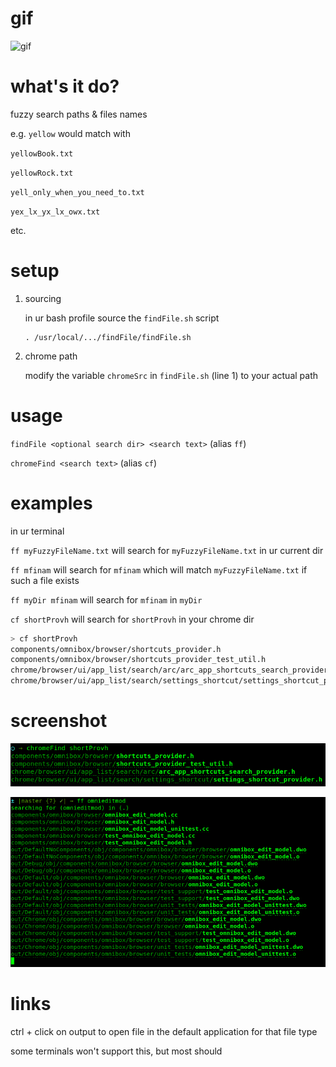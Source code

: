 # gif

![gif](./screenshots/gif.gif)

# what's it do?

fuzzy search paths & files names

e.g. `yellow` would match with

`yellowBook.txt`

`yellowRock.txt`

`yell_only_when_you_need_to.txt`

`yex_lx_yx_lx_owx.txt`

etc.

# setup

1. sourcing

    in ur bash profile source the `findFile.sh` script
    ```
    . /usr/local/.../findFile/findFile.sh
    ```
1. chrome path

    modify the variable `chromeSrc` in `findFile.sh` (line 1) to your actual path

# usage

`findFile <optional search dir> <search text>` (alias `ff`)

`chromeFind <search text>` (alias `cf`)

# examples

in ur terminal

`ff myFuzzyFileName.txt` will search for `myFuzzyFileName.txt` in ur current dir

`ff mfinam` will search for `mfinam` which will match `myFuzzyFileName.txt` if such a file exists

`ff myDir mfinam` will search for `mfinam` in `myDir`

`cf shortProvh` will search for `shortProvh` in your chrome dir

```sh
> cf shortProvh
components/omnibox/browser/shortcuts_provider.h
components/omnibox/browser/shortcuts_provider_test_util.h
chrome/browser/ui/app_list/search/arc/arc_app_shortcuts_search_provider.h
chrome/browser/ui/app_list/search/settings_shortcut/settings_shortcut_provider.h
```

# screenshot

![screenshot](./screenshots/screenshot.png)

![screenshot2](./screenshots/screenshot2.png)

# links

ctrl + click on output to open file in the default application for that file type

some terminals won't support this, but most should
